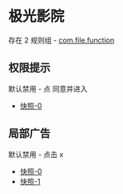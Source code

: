 # 极光影院

存在 2 规则组 - [com.file.function](/src/apps/com.file.function.ts)

## 权限提示

默认禁用 - 点 同意并进入

- [快照-0](https://i.gkd.li/import/15208333)

## 局部广告

默认禁用 - 点击 x

- [快照-0](https://i.gkd.li/import/15208392)
- [快照-1](https://i.gkd.li/import/15208441)
